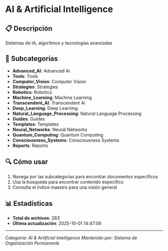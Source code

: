# AI & Artificial Intelligence

## 📋 Descripción
Sistemas de IA, algoritmos y tecnologías avanzadas

## 📁 Subcategorías
- **Advanced_AI**: Advanced Ai
- **Tools**: Tools
- **Computer_Vision**: Computer Vision
- **Strategies**: Strategies
- **Robotics**: Robotics
- **Machine_Learning**: Machine Learning
- **Transcendent_AI**: Transcendent Ai
- **Deep_Learning**: Deep Learning
- **Natural_Language_Processing**: Natural Language Processing
- **Guides**: Guides
- **Templates**: Templates
- **Neural_Networks**: Neural Networks
- **Quantum_Computing**: Quantum Computing
- **Consciousness_Systems**: Consciousness Systems
- **Reports**: Reports

## 🔍 Cómo usar
1. Navega por las subcategorías para encontrar documentos específicos
2. Usa la búsqueda para encontrar contenido específico
3. Consulta el índice maestro para una visión general

## 📊 Estadísticas
- **Total de archivos**: 283
- **Última actualización**: 2025-10-01 14:47:06

---
*Categoría: AI & Artificial Intelligence*
*Mantenido por: Sistema de Organización Permanente*
